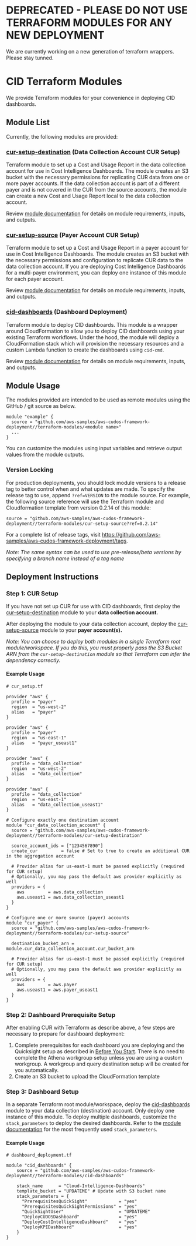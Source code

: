# DEPRECATED - PLEASE DO NOT USE TERRAFORM MODULES FOR ANY NEW DEPLOYMENT
We are currently working on a new generation of terraform wrappers. Please stay tunned.

# CID Terraform Modules

We provide Terraform modules for your convenience in deploying CID dashboards.

## Module List

Currently, the following modules are provided:

### [cur-setup-destination](./cur-setup-destination/README.md) (Data Collection Account CUR Setup)

Terraform module to set up a Cost and Usage Report in the data collection
account for use in Cost Intelligence Dashboards. The module creates an S3 bucket
with the necessary permissions for replicating CUR data from one or more payer
accounts. If the data collection account is part of a different payer and is not
covered in the CUR from the source accounts, the module can create a new Cost
and Usage Report local to the data collection account.

Review [module documentation](./cur-setup-destination/README.md) for details
on module requirements, inputs, and outputs.

### [cur-setup-source](./cur-setup-source/README.md) (Payer Account CUR Setup)

Terraform module to set up a Cost and Usage Report in a payer account
for use in Cost Intelligence Dashboards. The module creates an S3 bucket with
the necessary permissions and configuration to replicate CUR data to the
data collection account. If you are deploying Cost Intelligence Dashboards
for a multi-payer environment, you can deploy one instance of this module for
each payer account.

Review [module documentation](./cur-setup-source/README.md) for details
on module requirements, inputs, and outputs.

### [cid-dashboards](./cid-dashboards/README.md) (Dashboard Deployment)

Terraform module to deploy CID dashboards. This module is a wrapper around
CloudFormation to allow you to deploy CID dashboards using your existing
Terraform workflows. Under the hood, the module will deploy a CloudFormation
stack which will provision the necessary resources and a custom Lambda
function to create the dashboards using `cid-cmd`.

Review [module documentation](./cid-dashboards/README.md) for details
on module requirements, inputs, and outputs.

## Module Usage

The modules provided are intended to be used as remote modules using
the GitHub / git source as below.

```hcl
module "example" {
  source = "github.com/aws-samples/aws-cudos-framework-deployment//terraform-modules/<module name>"
  ...
}
```

You can customize the modules using input variables and retrieve output values
from the module outputs.

### Version Locking

For production deployments, you should lock module versions to a release
tag to better control when and what updates are made. To specify the
release tag to use, append `?ref=VERSION` to the module source. For
example, the following source reference will use the Terraform module
and Cloudformation template from version 0.2.14 of this module:

```
source = "github.com/aws-samples/aws-cudos-framework-deployment//terraform-modules/cur-setup-source?ref=0.2.14"
```

For a complete list of release tags, visit https://github.com/aws-samples/aws-cudos-framework-deployment/tags.

*Note: The same syntax can be used to use pre-release/beta versions by
specifying a branch name instead of a tag name*

## Deployment Instructions

### Step 1: CUR Setup

If you have not set up CUR for use with CID dashboards, first deploy the
[cur-setup-destination](./cur-setup-destination/README.md) module to your
**data collection account.**

After deploying the module to your data collection account, deploy the
[cur-setup-source](./cur-setup-source/README.md) module to your **payer account(s).**

*Note: You can choose to deploy both modules in a single Terraform root module/workspace.
If you do this, you must properly pass the S3 Bucket ARN from the `cur-setup-destination` module
so that Terraform can infer the dependency correctly.*

#### Example Usage

```hcl
# cur_setup.tf

provider "aws" {
  profile = "payer"
  region  = "us-west-2"
  alias   = "payer"
}

provider "aws" {
  profile = "payer"
  region  = "us-east-1"
  alias   = "payer_useast1"
}

provider "aws" {
  profile = "data_collection"
  region  = "us-west-2"
  alias   = "data_collection"
}

provider "aws" {
  profile = "data_collection"
  region  = "us-east-1"
  alias   = "data_collection_useast1"
}

# Configure exactly one destination account
module "cur_data_collection_account" {
  source = "github.com/aws-samples/aws-cudos-framework-deployment//terraform-modules/cur-setup-destination"

  source_account_ids = ["1234567890"]
  create_cur         = false # Set to true to create an additional CUR in the aggregation account

  # Provider alias for us-east-1 must be passed explicitly (required for CUR setup)
  # Optionally, you may pass the default aws provider explicitly as well
  providers = {
    aws         = aws.data_collection
    aws.useast1 = aws.data_collection_useast1
  }
}

# Configure one or more source (payer) accounts
module "cur_payer" {
  source = "github.com/aws-samples/aws-cudos-framework-deployment//terraform-modules/cur-setup-source"

  destination_bucket_arn = module.cur_data_collection_account.cur_bucket_arn

  # Provider alias for us-east-1 must be passed explicitly (required for CUR setup)
  # Optionally, you may pass the default aws provider explicitly as well
  providers = {
    aws         = aws.payer
    aws.useast1 = aws.payer_useast1
  }
}
```

### Step 2: Dashboard Prerequisite Setup

After enabling CUR with Terraform as describe above, a few steps are necessary
to prepare for dashboard deployment:
  1. Complete prerequisites for each dashboard you are deploying and the Quicksight setup as described in [Before You Start](../README.md#before-you-start). There is no need to complete the Athena workgroup setup unless you are using a custom workgroup. A workgroup and query destination setup will be created for you automatically.
  2. Create an S3 bucket to upload the CloudFormation template

### Step 3: Dashboard Setup

In a separate Terraform root module/workspace, deploy the [cid-dashboards](./cur-setup-source/README.md) module to your data collection (destination) account.
Only deploy one instance of this module. To deploy multiple dashboards, customize
the `stack_parameters` to deploy the desired dashboards. Refer to the
[module documentation](./cur-setup-source/README.md) for the most frequently
used `stack_parameters`.


#### Example Usage

```hcl
# dashboard_deployment.tf

module "cid_dashboards" {
    source = "github.com/aws-samples/aws-cudos-framework-deployment//terraform-modules/cid-dashboards"

    stack_name      = "Cloud-Intelligence-Dashboards"
    template_bucket = "UPDATEME" # Update with S3 bucket name
    stack_parameters = {
      "PrerequisitesQuickSight"            = "yes"
      "PrerequisitesQuickSightPermissions" = "yes"
      "QuickSightUser"                     = "UPDATEME"
      "DeployCUDOSDashboard"               = "yes"
      "DeployCostIntelligenceDashboard"    = "yes"
      "DeployKPIDashboard"                 = "yes"
    }
}
```

